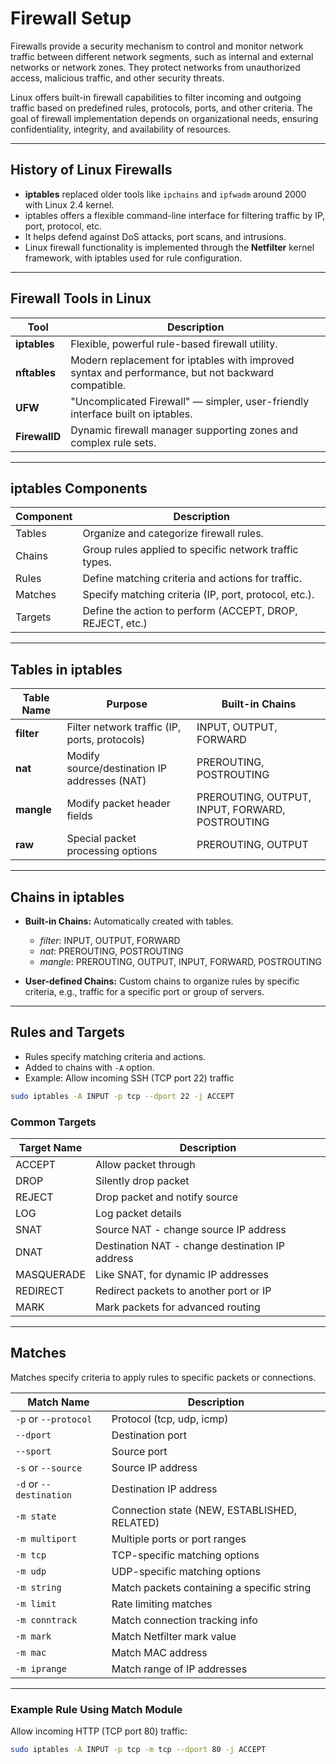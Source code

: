 
# Firewall Setup

Firewalls provide a security mechanism to control and monitor network traffic between different network segments, such as internal and external networks or network zones. They protect networks from unauthorized access, malicious traffic, and other security threats.

Linux offers built-in firewall capabilities to filter incoming and outgoing traffic based on predefined rules, protocols, ports, and other criteria. The goal of firewall implementation depends on organizational needs, ensuring confidentiality, integrity, and availability of resources.

---

## History of Linux Firewalls

- **iptables** replaced older tools like `ipchains` and `ipfwadm` around 2000 with Linux 2.4 kernel.
- iptables offers a flexible command-line interface for filtering traffic by IP, port, protocol, etc.
- It helps defend against DoS attacks, port scans, and intrusions.
- Linux firewall functionality is implemented through the **Netfilter** kernel framework, with iptables used for rule configuration.

---

## Firewall Tools in Linux

| Tool       | Description                                                                                              |
|------------|----------------------------------------------------------------------------------------------------------|
| **iptables**  | Flexible, powerful rule-based firewall utility.                                                         |
| **nftables**  | Modern replacement for iptables with improved syntax and performance, but not backward compatible.     |
| **UFW**       | "Uncomplicated Firewall" — simpler, user-friendly interface built on iptables.                         |
| **FirewallD** | Dynamic firewall manager supporting zones and complex rule sets.                                       |

---

## iptables Components

| Component | Description                                             |
|-----------|---------------------------------------------------------|
| Tables    | Organize and categorize firewall rules.                 |
| Chains    | Group rules applied to specific network traffic types.  |
| Rules     | Define matching criteria and actions for traffic.       |
| Matches   | Specify matching criteria (IP, port, protocol, etc.).   |
| Targets   | Define the action to perform (ACCEPT, DROP, REJECT, etc.)|

---

## Tables in iptables

| Table Name | Purpose                                               | Built-in Chains                        |
|------------|-------------------------------------------------------|--------------------------------------|
| **filter** | Filter network traffic (IP, ports, protocols)        | INPUT, OUTPUT, FORWARD                |
| **nat**    | Modify source/destination IP addresses (NAT)         | PREROUTING, POSTROUTING               |
| **mangle** | Modify packet header fields                           | PREROUTING, OUTPUT, INPUT, FORWARD, POSTROUTING |
| **raw**    | Special packet processing options                     | PREROUTING, OUTPUT                   |

---

## Chains in iptables

- **Built-in Chains:** Automatically created with tables.
  - *filter*: INPUT, OUTPUT, FORWARD
  - *nat*: PREROUTING, POSTROUTING
  - *mangle*: PREROUTING, OUTPUT, INPUT, FORWARD, POSTROUTING

- **User-defined Chains:** Custom chains to organize rules by specific criteria, e.g., traffic for a specific port or group of servers.

---

## Rules and Targets

- Rules specify matching criteria and actions.
- Added to chains with `-A` option.
- Example: Allow incoming SSH (TCP port 22) traffic

```bash
sudo iptables -A INPUT -p tcp --dport 22 -j ACCEPT
```

### Common Targets

| Target Name | Description                                           |
|-------------|-------------------------------------------------------|
| ACCEPT      | Allow packet through                                   |
| DROP        | Silently drop packet                                   |
| REJECT      | Drop packet and notify source                          |
| LOG         | Log packet details                                    |
| SNAT        | Source NAT - change source IP address                 |
| DNAT        | Destination NAT - change destination IP address      |
| MASQUERADE  | Like SNAT, for dynamic IP addresses                    |
| REDIRECT    | Redirect packets to another port or IP                 |
| MARK        | Mark packets for advanced routing                      |

---

## Matches

Matches specify criteria to apply rules to specific packets or connections.

| Match Name  | Description                                       |
|-------------|---------------------------------------------------|
| `-p` or `--protocol` | Protocol (tcp, udp, icmp)                     |
| `--dport`   | Destination port                                  |
| `--sport`   | Source port                                       |
| `-s` or `--source` | Source IP address                              |
| `-d` or `--destination` | Destination IP address                        |
| `-m state`  | Connection state (NEW, ESTABLISHED, RELATED)     |
| `-m multiport` | Multiple ports or port ranges                   |
| `-m tcp`    | TCP-specific matching options                      |
| `-m udp`    | UDP-specific matching options                      |
| `-m string` | Match packets containing a specific string        |
| `-m limit`  | Rate limiting matches                              |
| `-m conntrack` | Match connection tracking info                   |
| `-m mark`  | Match Netfilter mark value                          |
| `-m mac`   | Match MAC address                                  |
| `-m iprange` | Match range of IP addresses                        |

---

### Example Rule Using Match Module

Allow incoming HTTP (TCP port 80) traffic:

```bash
sudo iptables -A INPUT -p tcp -m tcp --dport 80 -j ACCEPT
```

